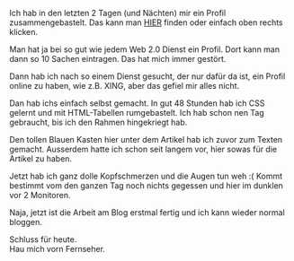 <!--
.. title: Profil
.. slug: 215-profil
.. date: 2007-07-28 21:20:15
.. tags: In eigener Sache,Persönlich
.. description: 
.. type: text
-->

Ich hab in den letzten 2 Tagen (und Nächten) mir ein Profil zusammengebastelt.
Das kann man [HIER](http://davidak.de/blog/?page_id=205) finden oder einfach oben rechts klicken.
<!-- TEASER_END -->

Man hat ja bei so gut wie jedem Web 2.0 Dienst ein Profil.
Dort kann man dann so 10 Sachen eintragen.
Das hat mich immer gestört.

Dann hab ich nach so einem Dienst gesucht, der nur dafür da ist, ein Profil online zu haben, wie z.B. XING, aber das gefiel mir alles nicht.

Dan hab ichs einfach selbst gemacht.
In gut 48 Stunden hab ich CSS gelernt und mit HTML-Tabellen rumgebastelt.
Ich hab schon nen Tag gebraucht, bis ich den Rahmen hingekriegt hab.

Den tollen Blauen Kasten hier unter dem Artikel hab ich zuvor zum Texten gemacht.
Ausserdem hatte ich schon seit langem vor, hier sowas für die Artikel zu haben.

Jetzt hab ich ganz dolle Kopfschmerzen und die Augen tun weh :(
Kommt bestimmt vom den ganzen Tag noch nichts gegessen und hier im dunklen vor 2 Monitoren.

Naja, jetzt ist die Arbeit am Blog erstmal fertig und ich kann wieder normal bloggen.

Schluss für heute.  
Hau mich vorn Fernseher.
